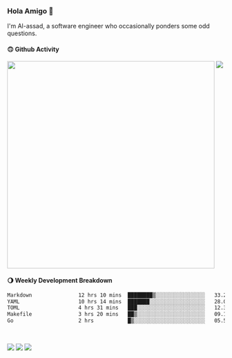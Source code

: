 ### Hola Amigo 🤣   

I'm Al-assad, a software engineer who occasionally ponders some odd questions.  
 
#### 🙃 Github Activity 
<div>
  <img src="https://github-readme-stats.vercel.app/api?username=al-assad&show_icons=true" align="top" style="display: inline-block;" width="480"/>
  <img src="https://github-readme-stats.vercel.app/api/top-langs/?username=al-assad&hide=css,html&langs_count=8&layout=compact" align="top" style="display: inline-block;"/>
</div>

#### 🌖 Weekly Development Breakdown
<!--START_SECTION:waka-->

```txt
Markdown               12 hrs 10 mins  ████████▒░░░░░░░░░░░░░░░░   33.29 %
YAML                   10 hrs 14 mins  ███████░░░░░░░░░░░░░░░░░░   28.02 %
TOML                   4 hrs 31 mins   ███░░░░░░░░░░░░░░░░░░░░░░   12.37 %
Makefile               3 hrs 20 mins   ██▒░░░░░░░░░░░░░░░░░░░░░░   09.13 %
Go                     2 hrs           █▒░░░░░░░░░░░░░░░░░░░░░░░   05.50 %
```

<!--END_SECTION:waka-->

<br>

<a href="https://twitter.com/Alassad_dev"><img src="https://img.shields.io/badge/Twitter-@Alassad__dev-blue?style=flat&logo=twitter" /></a>
<a href="https://t.me/alassad_dev"><img src="https://img.shields.io/badge/Telegram-@alassad__dev-orange?style=flat&logo=telegram" /></a>
<a href="https://al-assad.github.io"><img src="https://img.shields.io/badge/Blogs-Linying_Assad's_Blog-yellow?style=flat&logo=github" /></a>


